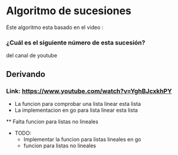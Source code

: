 # Algoritmo de sucesiones

Este algoritmo esta basado en el video :

### ¿Cuál es el siguiente número de esta sucesión?
del canal de youtube 
## Derivando

### Link: https://www.youtube.com/watch?v=YghBJcxkhPY

- La funcion para comprobar una lista linear esta lista
- La implementacion en go para lista linear esta lista

** Falta funcion para listas no lineales


* TODO:
  * Implementar la funcion para listas lineales en go
  * funcion para listas no lineales